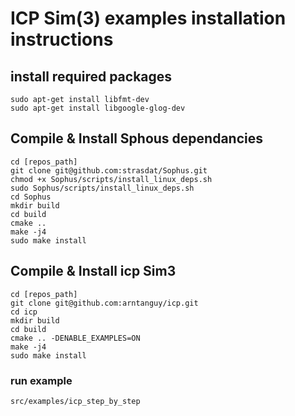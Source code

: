 # ICP Sim(3) examples installation instructions

## install required packages
```
sudo apt-get install libfmt-dev
sudo apt-get install libgoogle-glog-dev
```

## Compile & Install Sphous dependancies
```
cd [repos_path]
git clone git@github.com:strasdat/Sophus.git
chmod +x Sophus/scripts/install_linux_deps.sh
sudo Sophus/scripts/install_linux_deps.sh
cd Sophus
mkdir build
cd build
cmake ..
make -j4
sudo make install
```

## Compile & Install icp Sim3
```
cd [repos_path]
git clone git@github.com:arntanguy/icp.git
cd icp
mkdir build
cd build
cmake .. -DENABLE_EXAMPLES=ON
make -j4
sudo make install
```

### run example
```
src/examples/icp_step_by_step
```
